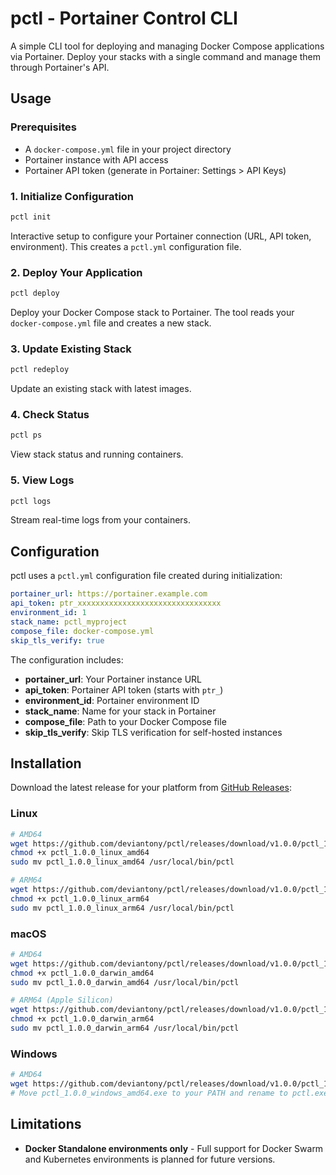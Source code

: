 # pctl - Portainer Control CLI

A simple CLI tool for deploying and managing Docker Compose applications via Portainer. Deploy your stacks with a single command and manage them through Portainer's API.

## Usage

### Prerequisites
- A `docker-compose.yml` file in your project directory
- Portainer instance with API access
- Portainer API token (generate in Portainer: Settings > API Keys)

### 1. Initialize Configuration
```bash
pctl init
```
Interactive setup to configure your Portainer connection (URL, API token, environment). This creates a `pctl.yml` configuration file.

### 2. Deploy Your Application
```bash
pctl deploy
```
Deploy your Docker Compose stack to Portainer. The tool reads your `docker-compose.yml` file and creates a new stack.

### 3. Update Existing Stack
```bash
pctl redeploy
```
Update an existing stack with latest images.

### 4. Check Status
```bash
pctl ps
```
View stack status and running containers.

### 5. View Logs
```bash
pctl logs
```
Stream real-time logs from your containers.

## Configuration

pctl uses a `pctl.yml` configuration file created during initialization:

```yaml
portainer_url: https://portainer.example.com
api_token: ptr_xxxxxxxxxxxxxxxxxxxxxxxxxxxxxxxx
environment_id: 1
stack_name: pctl_myproject
compose_file: docker-compose.yml
skip_tls_verify: true
```

The configuration includes:
- **portainer_url**: Your Portainer instance URL
- **api_token**: Portainer API token (starts with `ptr_`)
- **environment_id**: Portainer environment ID
- **stack_name**: Name for your stack in Portainer
- **compose_file**: Path to your Docker Compose file
- **skip_tls_verify**: Skip TLS verification for self-hosted instances

## Installation

Download the latest release for your platform from [GitHub Releases](https://github.com/deviantony/pctl/releases/tag/v1.0.0):

### Linux
```bash
# AMD64
wget https://github.com/deviantony/pctl/releases/download/v1.0.0/pctl_1.0.0_linux_amd64
chmod +x pctl_1.0.0_linux_amd64
sudo mv pctl_1.0.0_linux_amd64 /usr/local/bin/pctl

# ARM64
wget https://github.com/deviantony/pctl/releases/download/v1.0.0/pctl_1.0.0_linux_arm64
chmod +x pctl_1.0.0_linux_arm64
sudo mv pctl_1.0.0_linux_arm64 /usr/local/bin/pctl
```

### macOS
```bash
# AMD64
wget https://github.com/deviantony/pctl/releases/download/v1.0.0/pctl_1.0.0_darwin_amd64
chmod +x pctl_1.0.0_darwin_amd64
sudo mv pctl_1.0.0_darwin_amd64 /usr/local/bin/pctl

# ARM64 (Apple Silicon)
wget https://github.com/deviantony/pctl/releases/download/v1.0.0/pctl_1.0.0_darwin_arm64
chmod +x pctl_1.0.0_darwin_arm64
sudo mv pctl_1.0.0_darwin_arm64 /usr/local/bin/pctl
```

### Windows
```bash
# AMD64
wget https://github.com/deviantony/pctl/releases/download/v1.0.0/pctl_1.0.0_windows_amd64.exe
# Move pctl_1.0.0_windows_amd64.exe to your PATH and rename to pctl.exe
```

## Limitations

- **Docker Standalone environments only** - Full support for Docker Swarm and Kubernetes environments is planned for future versions.
